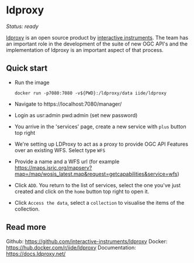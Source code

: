 # ldproxy

*Status: ready*

[ldproxy](https://ldproxy.net) is an open source product by [interactive instruments](https://www.interactive-instruments.de). The team has an important role in the development of the suite of new OGC API's and the implementation of ldproxy is an important aspect of that process.

## Quick start

- Run the image

  ```
  docker run -p7080:7080 -v${PWD}:/ldproxy/data iide/ldproxy
  ```

- Navigate to https://localhost:7080/manager/
- Login as usr:admin pwd:admin (set new password)
- You arrive in the 'services' page, create a new service with `plus` button top right
- We're setting up LDProxy to act as a proxy to provide OGC API Features over an existing WFS. Select type `WFS`
- Provide a name and a WFS url (for example https://maps.isric.org/mapserv?map=/map/wosis_latest.map&request=getcapabilities&service=wfs)
- Click `ADD`. You return to the list of services, select the one you've just created and click on the `home` button top right to open it.
- Click `Access the data`, select a `collection` to visualise the items of the collection.

## Read more

Github: https://github.com/interactive-instruments/ldproxy
Docker: https://hub.docker.com/r/iide/ldproxy
Documentation: https://docs.ldproxy.net/